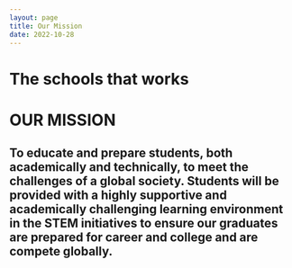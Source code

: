 ```yaml
---
layout: page
title: Our Mission
date: 2022-10-28
---
```

# The schools that works

# **OUR MISSION**
## To educate and prepare students, both academically and technically, to meet the challenges of a global society. Students will be provided with a highly supportive and academically challenging learning environment in the STEM initiatives to ensure our graduates are prepared for career and college and are compete globally.